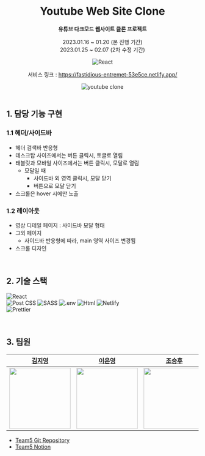 <div align="center">
  
# Youtube Web Site Clone
**유튜브 다크모드 웹사이트 클론 프로젝트**  

2023.01.16 ~ 01.20 (본 진행 기간)  
2023.01.25 ~ 02.07 (2차 수정 기간)

![React](https://img.shields.io/badge/react-v18+-blue?logo=react)  

서비스 링크 : https://fastidious-entremet-53e5ce.netlify.app/

<img alt="youtube clone" src="https://github.com/eun0leee/react-youtube-clone/assets/90189513/aa4595eb-6039-4bc9-a8d1-488316456eba">

</div>

<br/>


## 1. 담당 기능 구현

### 1.1 헤더/사이드바
  
- 헤더 검색바 반응형
- 데스크탑 사이즈에서는 버튼 클릭시, 토글로 열림
- 태블릿과 모바일 사이즈에서는 버튼 클릭시, 모달로 열림
  - 모달일 때
    - 사이드바 외 영역 클릭시, 모달 닫기
    - 버튼으로 모달 닫기
- 스크롤은 hover 시에만 노출

### 1.2 레이아웃
  
- 영상 디테일 페이지 : 사이드바 모달 형태
- 그외 페이지
  - 사이드바 반응형에 따라, main 영역 사이즈 변경됨
- 스크롤 디자인

<br/>

## 2. 기술 스택

<img alt="React" src="https://img.shields.io/badge/react-61DAFB?style=for-the-badge&logo=react&logoColor=black"><br/> <!-- Post CSS --> <img alt="Post CSS" src="https://img.shields.io/badge/Post CSS-DD3A0A?style=for-the-badge&logo=PostCSS&logoColor=white"> <!-- SCSS --> <img alt="SASS" src="https://img.shields.io/badge/SASS-CC6699?style=for-the-badge&logo=SASS&logoColor=white"> <!-- .env --> <img alt=".env" src="https://img.shields.io/badge/.ENV-ECD53F?style=for-the-badge&logo=.ENV&logoColor=white"> <!-- axios --> <img alt="Html" src ="https://img.shields.io/badge/axios-000.svg?&style=for-the-badge&logo=axios&logoColor=white"/> <!-- Netlify --> <img alt="Netlify" src="https://img.shields.io/badge/NETLIFY-00C7B7?style=for-the-badge&logo=NETLIFY&logoColor=white"><br/> <!-- Prettier --> <img alt="Prettier" src="https://img.shields.io/badge/Prettier-F7B93E?style=for-the-badge&logo=Prettier&logoColor=black">

<br/>

## 3. 팀원

|<a href="https://github.com/dreamchach">김지영</a>|<a href="https://github.com/eun0leee">이은영</a>|<a href="https://github.com/whtmdgn1409">조승후</a>|<a href="https://github.com/Wonny-ing">홍혜원(팀장)</a>|
|:---:|:---:|:---:|:---:|
|<a href="https://github.com/dreamchach"><img src="https://avatars.githubusercontent.com/u/114228865?v=4" width=160/></a>|<a href="https://github.com/eun0leee"><img src="https://avatars.githubusercontent.com/u/90189513?v=4" width=160/></a>|<a href="https://github.com/whtmdgn1409"><img src="https://avatars.githubusercontent.com/u/37996446?v=4" width=160/></a>|<a href="https://github.com/Wonny-ing"><img src="https://avatars.githubusercontent.com/u/108329185?v=4" width=160/></a>|

* [Team5 Git Repository](https://github.com/react-toyproject-team5/react-youtube-clone)
* [Team5 Notion](https://lace-marigold-6ad.notion.site/5-7985818b00654994beae56511e650d7b)
